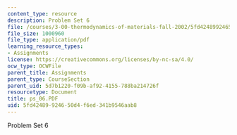 ```yaml
---
content_type: resource
description: Problem Set 6
file: /courses/3-00-thermodynamics-of-materials-fall-2002/5fd42489924650d4f6ed341b9546aab8_ps_06.PDF
file_size: 1000960
file_type: application/pdf
learning_resource_types:
- Assignments
license: https://creativecommons.org/licenses/by-nc-sa/4.0/
ocw_type: OCWFile
parent_title: Assignments
parent_type: CourseSection
parent_uid: 5d7b1220-f09b-af92-4155-788ba214726f
resourcetype: Document
title: ps_06.PDF
uid: 5fd42489-9246-50d4-f6ed-341b9546aab8
---
```

Problem Set 6